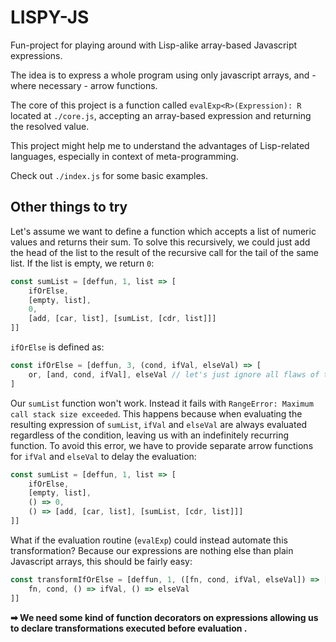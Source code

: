 # LISPY-JS

Fun-project for playing around with Lisp-alike array-based Javascript expressions.

The idea is to express a whole program using only javascript arrays, and - where necessary - arrow functions.

The core of this project is a function called `evalExp<R>(Expression): R` located at `./core.js`, accepting an array-based expression and returning the resolved value.

This project might help me to understand the advantages of Lisp-related languages, especially in context of meta-programming.

Check out `./index.js` for some basic examples.

## Other things to try

Let's assume we want to define a function which accepts a list of numeric values and returns their sum.
To solve this recursively, we could just add the head of the list to the result of the recursive call for the tail of the same list. If the list is empty, we return `0`:
```js
const sumList = [deffun, 1, list => [
    ifOrElse,
    [empty, list],
    0,
    [add, [car, list], [sumList, [cdr, list]]]
]]
```

`ifOrElse` is defined as:
```js
const ifOrElse = [deffun, 3, (cond, ifVal, elseVal) => [
    or, [and, cond, ifVal], elseVal // let's just ignore all flaws of these simple comparisons
]
```

Our `sumList` function won't work. Instead it fails with `RangeError: Maximum call stack size exceeded`. This happens because when evaluating the resulting expression of `sumList`, `ifVal` and `elseVal` are always evaluated regardless of the condition, leaving us with an indefinitely recurring function. To avoid this error, we have to provide separate arrow functions for `ifVal` and `elseVal` to delay the evaluation:
```js
const sumList = [deffun, 1, list => [
    ifOrElse,
    [empty, list],
    () => 0,
    () => [add, [car, list], [sumList, [cdr, list]]]
]]
```

What if the evaluation routine (`evalExp`) could instead automate this transformation? Because our expressions are nothing else than plain Javascript arrays, this should be fairly easy:
```js
const transformIfOrElse = [deffun, 1, ([fn, cond, ifVal, elseVal]) => [
    fn, cond, () => ifVal, () => elseVal
]]
```

**➡ We need some kind of function decorators on expressions allowing us to declare transformations executed before evaluation .**
